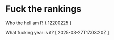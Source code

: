 # Fuck the rankings

Who the hell am I?
{ 12200225 }

What fucking year is it?
[ 2025-03-27T17:03:20Z ]
